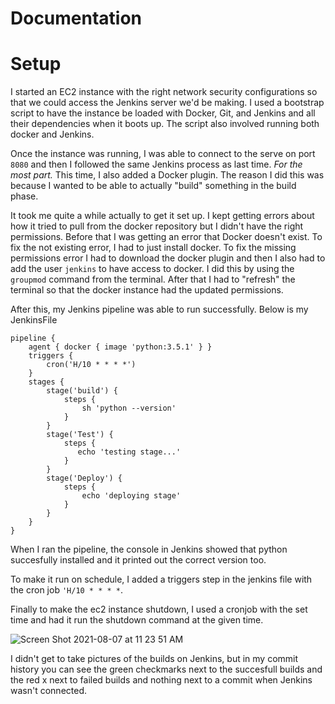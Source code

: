 

# Documentation

# Setup
I started an EC2 instance with the right network security configurations so that we could access the Jenkins server we'd be making.
I used a bootstrap script to have the instance be loaded with Docker, Git, and Jenkins and all their dependencies when it boots up.
The script also involved running both docker and Jenkins.

Once the instance was running, I was able to connect to the serve on port `8080` and then I followed the same Jenkins process as last time.
*For the most part.* This time, I also added a Docker plugin. The reason I did this was because I wanted to be able to actually "build" something
in the build phase.

It took me quite a while actually to get it set up. I kept getting errors about how it tried to pull from the docker repository but I didn't have the right
permissions. Before that I was getting an error that Docker doesn't exist. To fix the not existing error, I had to just install docker. To fix the missing
permissions error I had to download the docker plugin and then I also had to add the user `jenkins` to have access to docker. I did this by using the `groupmod`
command from the terminal. After that I had to "refresh" the terminal so that the docker instance had the updated permissions.

After this, my Jenkins pipeline was able to run successfully. Below is my JenkinsFile
```
pipeline {
    agent { docker { image 'python:3.5.1' } }
    triggers {
        cron('H/10 * * * *')
    }
    stages {
        stage('build') {
            steps {
                sh 'python --version'
            }
        }
        stage('Test') { 
            steps {
               echo 'testing stage...'
            }
        }
        stage('Deploy') { 
            steps {
                echo 'deploying stage'
            }
        }
    }
}
```
When I ran the pipeline, the console in Jenkins showed that python succesfully installed and it printed out the correct version too.

To make it run on schedule, I added a triggers step in the jenkins file with the cron job `'H/10 * * * *`.

Finally to make the ec2 instance shutdown, I used a cronjob with the set time and had it run the shutdown command at the given time.

![Screen Shot 2021-08-07 at 11 23 51 AM](https://user-images.githubusercontent.com/42876250/128605217-d6cf7216-d150-443f-9c94-ded2d948ffa2.png)

I didn't get to take pictures of the builds on Jenkins, but in my commit history you can see the green checkmarks next to the succesfull builds and the red x next to failed builds and nothing next to a commit when Jenkins wasn't connected.
